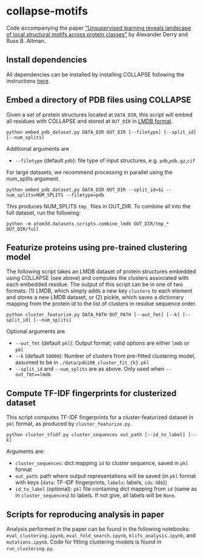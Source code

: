 # collapse-motifs

Code accompanying the paper ["Unsupervised learning reveals landscape of local structural motifs across protein classes"](https://www.biorxiv.org/content/10.1101/2023.12.04.569990v1) by Alexander Derry and Russ B. Altman.

## Install dependencies

All dependencies can be installed by installing COLLAPSE following the instructions [here](https://github.com/awfderry/COLLAPSE/tree/main).


## Embed a directory of PDB files using COLLAPSE

Given a set of protein structures located at `DATA_DIR`, this script will embed all residues with COLLAPSE and stored at `OUT_DIR` in [LMDB format](https://github.com/awfderry/COLLAPSE/tree/main?tab=readme-ov-file#embed-entire-dataset-of-pdb-files).

```python embed_pdb_dataset.py DATA_DIR OUT_DIR [--filetype] [--split_id] [--num_splits]```

Additional arguments are 
- `--filetype` (default `pdb`): file type of input structures, e.g. `pdb`,`pdb.gz`,`cif`

For large datasets, we recommend processing in parallel using the num_splits argument.

```python embed_pdb_dataset.py DATA_DIR OUT_DIR --split_id=$i --num_splits=NUM_SPLITS --filetype=pdb```

This produces NUM_SPLITS `tmp_` files in OUT_DIR. To combine all into the full dataset, run the following:

```python -m atom3d.datasets.scripts.combine_lmdb OUT_DIR/tmp_* OUT_DIR/full```

## Featurize proteins using pre-trained clustering model

The following script takes an LMDB dataset of protein structures embedded using COLLAPSE (see above) and computes the clusters associated with each embedded residue. The output of this script can be in one of two formats: (1) LMDB, which simply adds a new key `clusters` to each element and stores a new LMDB dataset, or (2) pickle, which saves a dictionary mapping from the protein id to the list of clusters in residue sequence order.

```python cluster_featurize.py DATA_PATH OUT_PATH [--out_fmt] [--k] [--split_id] [--num_splits]```

Optional arguments are
- `--out_fmt` (default `pkl`): Output format; valid options are either `lmdb` or `pkl`
- `--k` (default `50000`): Number of clusters from pre-fitted clustering model, assumed to be in `./data/pdb100_cluster_fit_{k}.pkl`
- `--split_id` and `--num_splits` are as above. Only used when `--out_fmt==lmdb`


## Compute TF-IDF fingerprints for clusterized dataset

This script computes TF-IDF fingerprints for a cluster-featurized dataset in `pkl` format, as produced by `cluster_featurize.py`.

```python cluster_tfidf.py cluster_sequences out_path [--id_to_label] [--k]```

Arguments are:
- `cluster_sequences`: dict mapping `id` to cluster sequence, saved in `pkl` format
- `out_path`: path where output representations will be saved (in `pkl` format with keys {`data`: TF-IDF fingerprints, `labels`: labels, `ids`: ids})
- `id_to_label` (optional): `pkl` file containing dict mapping from `id` (same as in `cluster_sequences`) to labels. If not give, all labels will be `None`.

## Scripts for reproducing analysis in paper

Analysis performed in the paper can be found in the following notebooks: `eval_clustering.ipynb`, `eval_fold_search.ipynb`, `klifs_analysis.ipynb`, and `mutations.ipynb`. Code for fitting clustering models is found in `run_clustering.py`.